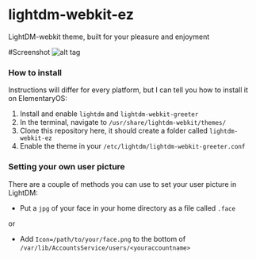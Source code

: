 # lightdm-webkit-ez
LightDM-webkit theme, built for your pleasure and enjoyment


#Screenshot
![alt tag](http://i.imgur.com/Q02sRYr.png)

### How to install

Instructions will differ for every platform, but I can tell you how to install it on ElementaryOS:

1. Install and enable `lightdm` and `lightdm-webkit-greeter`
2. In the terminal, navigate to `/usr/share/lightdm-webkit/themes/`
3. Clone this repository here, it should create a folder called `lightdm-webkit-ez`
4. Enable the theme in your `/etc/lightdm/lightdm-webkit-greeter.conf`
### Setting your own user picture

There are a couple of methods you can use to set your user picture in LightDM:

- Put a `jpg` of your face in your home directory as a file called `.face`

or

- Add `Icon=/path/to/your/face.png` to the bottom of `/var/lib/AccountsService/users/<youraccountname>`

